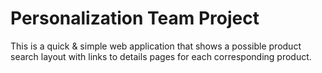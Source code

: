 # Personalization Team Project
This is a quick & simple web application that shows a possible product search layout with links to details pages for each corresponding product.

